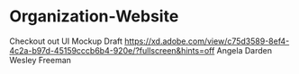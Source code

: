 # Organization-Website

Checkout out UI Mockup Draft
https://xd.adobe.com/view/c75d3589-8ef4-4c2a-b97d-45159cccb6b4-920e/?fullscreen&hints=off
Angela Darden
Wesley Freeman